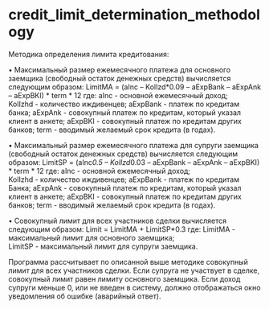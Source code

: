 # credit_limit_determination_methodology

Методика определения лимита кредитования:

•	Максимальный размер ежемесячного платежа для основного заемщика (свободный остаток денежных средств) вычисляется следующим образом:
	LimitMA = (aInc – KolIzd*0.09 – aExpBank – aExpAnk – aExpBKI) * term * 12
	где:
		aInc - основной ежемесячный доход;  
		KolIzhd - количество иждивенцев;
		aExpBank - платеж по кредитам банка;
		aExpAnk - совокупный платеж по кредитам, который указал клиент в анкете;
		aExpBKI - совокупный платеж по кредитам других банков;
    term - вводимый желаемый срок кредита (в годах).
    
•	Максимальный размер ежемесячного платежа для супруги заемщика (свободный остаток денежных средств) вычисляется следующим образом:
	LimitSP = (aInc*0.5 – KolIzd*0.03 – aExpBank – aExpAnk – aExpBKI) * term * 12
	где:
		aInc - основной ежемесячный доход;  
		KolIzhd - количество иждивенцев;
		aExpBank - платеж по кредитам Банка;
		aExpAnk - совокупный платеж по кредитам, который указал клиент в анкете;
		aExpBKI - совокупный платеж по кредитам других банков;
    term - вводимый желаемый срок кредита (в годах).
    
•	Совокупный лимит для всех участников сделки вычисляется следующим образом:
	Limit = LimitMA + LimitSP*0.3
	где:
		LimitMA - максимальный лимит для основного заемщика;  
		LimitSP - максимальный лимит для супруги заемщика.	
    
Программа рассчитывает по описанной выше методике совокупный лимит для всех участников сделки. 
Если супруга не участвует в сделке, совокупный лимит равен лимиту основного заемщика.
Если доход супруги меньше 0, или не введен в систему, должно отображаться окно уведомления об ошибке (аварийный ответ).
